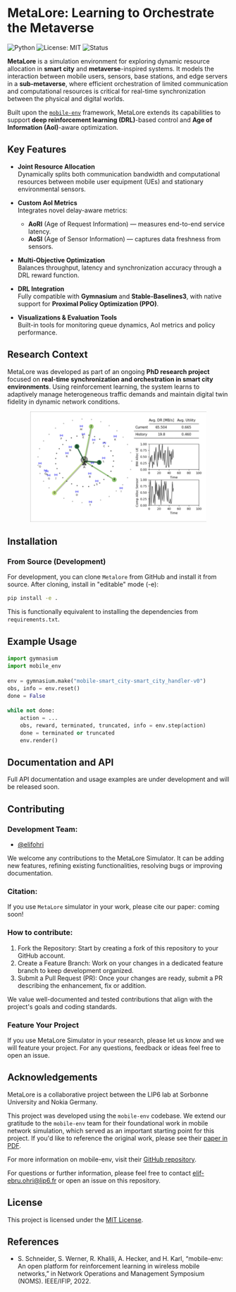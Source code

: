 # MetaLore: Learning to Orchestrate the Metaverse

![Python](https://img.shields.io/badge/python-3.10+-blue)
![License: MIT](https://img.shields.io/badge/license-MIT-green)
![Status](https://img.shields.io/badge/status-in--development-yellow)

**MetaLore** is a simulation environment for exploring dynamic resource allocation in **smart city** and **metaverse**-inspired systems. It models the interaction between mobile users, sensors, base stations, and edge servers in a **sub-metaverse**, where efficient orchestration of limited communication and computational resources is critical for real-time synchronization between the physical and digital worlds.

Built upon the [`mobile-env`](https://github.com/stefanbschneider/mobile-env) framework, MetaLore extends its capabilities to support **deep reinforcement learning (DRL)**-based control and **Age of Information (AoI)**-aware optimization.

## Key Features

- **Joint Resource Allocation**  
  Dynamically splits both communication bandwidth and computational resources between mobile user equipment (UEs) and stationary environmental sensors.

- **Custom AoI Metrics**  
  Integrates novel delay-aware metrics:  
  - **AoRI** (Age of Request Information) — measures end-to-end service latency.  
  - **AoSI** (Age of Sensor Information) — captures data freshness from sensors.

- **Multi-Objective Optimization**  
  Balances throughput, latency and synchronization accuracy through a DRL reward function.

- **DRL Integration**  
  Fully compatible with **Gymnasium** and **Stable-Baselines3**, with native support for **Proximal Policy Optimization (PPO)**.

- **Visualizations & Evaluation Tools**  
  Built-in tools for monitoring queue dynamics, AoI metrics and policy performance.

## Research Context

MetaLore was developed as part of an ongoing **PhD research project** focused on **real-time synchronization and orchestration in smart city environments**. Using reinforcement learning, the system learns to adaptively manage heterogeneous traffic demands and maintain digital twin fidelity in dynamic network conditions.

<center>
  <img src="Metalore_SS.png" alt="Description" width="400">
</center>


## Installation

### From Source (Development)

For development, you can clone `Metalore` from GitHub and install it from source.
After cloning, install in "editable" mode (-e):

```bash
pip install -e .
```

This is functionally equivalent to installing the dependencies from `requirements.txt`.

## Example Usage

```python
import gymnasium
import mobile_env

env = gymnasium.make("mobile-smart_city-smart_city_handler-v0")
obs, info = env.reset()
done = False

while not done:
    action = ...
    obs, reward, terminated, truncated, info = env.step(action)
    done = terminated or truncated
    env.render()
```

## Documentation and API

Full API documentation and usage examples are under development and will be released soon.

## Contributing

### Development Team: 
- [@elifohri](https://github.com/elifohri)

We welcome any contributions to the MetaLore Simulator. It can be adding new features, refining existing functionalities, resolving bugs or improving documentation.

### Citation:

If you use `MetaLore` simulator in your work, please cite our paper: coming soon!

### How to contribute:

1. Fork the Repository: Start by creating a fork of this repository to your GitHub account.
2. Create a Feature Branch: Work on your changes in a dedicated feature branch to keep development organized.
3. Submit a Pull Request (PR): Once your changes are ready, submit a PR describing the enhancement, fix or addition.

We value well-documented and tested contributions that align with the project's goals and coding standards.

### Feature Your Project

If you use MetaLore Simulator in your research, please let us know and we will feature your project. For any questions, feedback or ideas feel free to open an issue.

## Acknowledgements

MetaLore is a collaborative project between the LIP6 lab at Sorbonne University and Nokia Germany.

This project was developed using the `mobile-env` codebase. We extend our gratitude to the `mobile-env` team for their foundational work in mobile network simulation, which served as an important starting point for this project.
If you'd like to reference the original work, please see their [paper in PDF](https://ris.uni-paderborn.de/download/30236/30237/author_version.pdf).

For more information on mobile-env, visit their [GitHub repository](https://github.com/stefanbschneider/mobile-env).

For questions or further information, please feel free to contact elif-ebru.ohri@lip6.fr or open an issue on this repository.

## License

This project is licensed under the [MIT License](LICENSE).

## References
* S. Schneider, S. Werner, R. Khalili, A. Hecker, and H. Karl, “mobile-env: An open platform for reinforcement learning in wireless mobile networks,” in Network Operations and Management Symposium (NOMS). IEEE/IFIP, 2022.
